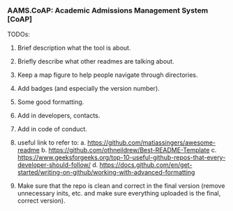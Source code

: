 ### AAMS.CoAP: Academic Admissions Management System [CoAP]

TODOs:

1. Brief description what the tool is about.

2. Briefly describe what other readmes are talking about.

3. Keep a map figure to help people navigate through directories.

4. Add badges (and especially the version number).

5. Some good formatting.

6. Add in developers, contacts.

7. Add in code of conduct.

8. useful link to refer to: 
  a. https://github.com/matiassingers/awesome-readme
  b. https://github.com/othneildrew/Best-README-Template
  c. https://www.geeksforgeeks.org/top-10-useful-github-repos-that-every-developer-should-follow/
  d. https://docs.github.com/en/get-started/writing-on-github/working-with-advanced-formatting
  
9. Make sure that the repo is clean and correct in the final version (remove unnecessary inits, etc. and make sure everything uploaded is the final, correct version).
